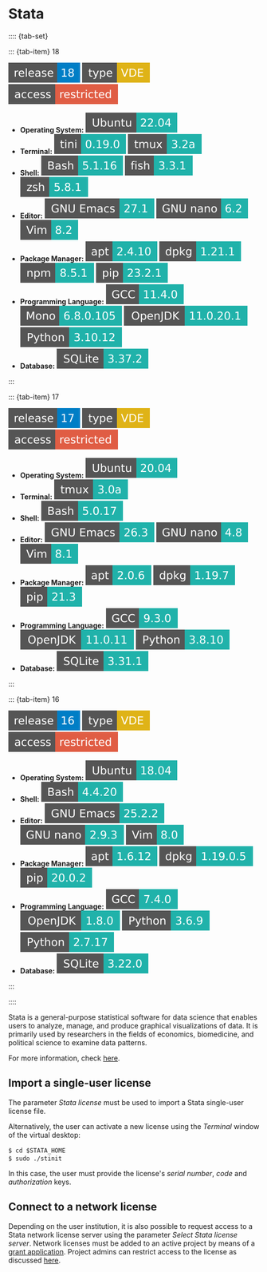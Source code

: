 # Stata

:::: {tab-set}

::: {tab-item} 18

[![](badges/release-18-blue.svg)](https://cloud.sdu.dk/app/jobs/create?app=stata&version=18)
![type](badges/type-VDE-yellow.svg)
![access](badges/access-restricted-red.svg)
* **Operating System:** ![](./badges/Ubuntu-22.04-lightseagreen.svg)
* **Terminal:** ![](./badges/tini-0.19.0-lightseagreen.svg) ![](./badges/tmux-3.2a-lightseagreen.svg)
* **Shell:** ![](./badges/bash-5.1.16-lightseagreen.svg) ![](./badges/fish-3.3.1-lightseagreen.svg) ![](./badges/zsh-5.8.1-lightseagreen.svg)
* **Editor:** ![](./badges/emacs-27.1-lightseagreen.svg) ![](./badges/nano-6.2-lightseagreen.svg) ![](./badges/vim-8.2-lightseagreen.svg)
* **Package Manager:** ![](./badges/apt-2.4.10-lightseagreen.svg) ![](./badges/dpkg-1.21.1-lightseagreen.svg) ![](./badges/npm-8.5.1-lightseagreen.svg) ![](./badges/pip-23.2.1-lightseagreen.svg)
* **Programming Language:** ![](./badges/GCC-11.4.0-lightseagreen.svg) ![](./badges/Mono-6.8.0.105-lightseagreen.svg) ![](./badges/OpenJDK-11.0.20.1-lightseagreen.svg) ![](./badges/Python-3.10.12-lightseagreen.svg)
* **Database:** ![](./badges/SQLite-3.37.2-lightseagreen.svg)

:::

::: {tab-item} 17

[![](badges/release-17-blue.svg)](https://cloud.sdu.dk/app/jobs/create?app=stata&version=17)
![type](badges/type-VDE-yellow.svg)
![access](badges/access-restricted-red.svg)
* **Operating System:** ![](./badges/Ubuntu-20.04-lightseagreen.svg)
* **Terminal:** ![](./badges/tmux-3.0a-lightseagreen.svg)
* **Shell:** ![](./badges/bash-5.0.17-lightseagreen.svg)
* **Editor:** ![](./badges/emacs-26.3-lightseagreen.svg) ![](./badges/nano-4.8-lightseagreen.svg) ![](./badges/vim-8.1-lightseagreen.svg)
* **Package Manager:** ![](./badges/apt-2.0.6-lightseagreen.svg) ![](./badges/dpkg-1.19.7-lightseagreen.svg) ![](./badges/pip-21.3-lightseagreen.svg)
* **Programming Language:** ![](./badges/GCC-9.3.0-lightseagreen.svg) ![](./badges/OpenJDK-11.0.11-lightseagreen.svg) ![](./badges/Python-3.8.10-lightseagreen.svg)
* **Database:** ![](./badges/SQLite-3.31.1-lightseagreen.svg)

:::

::: {tab-item} 16

[![](badges/release-16-blue.svg)](https://cloud.sdu.dk/app/jobs/create?app=stata&version=16-1)
![type](badges/type-VDE-yellow.svg)
![access](badges/access-restricted-red.svg)
* **Operating System:** ![](./badges/Ubuntu-18.04-lightseagreen.svg)
* **Shell:** ![](./badges/bash-4.4.20-lightseagreen.svg)
* **Editor:** ![](./badges/emacs-25.2.2-lightseagreen.svg) ![](./badges/nano-2.9.3-lightseagreen.svg) ![](./badges/vim-8.0-lightseagreen.svg)
* **Package Manager:** ![](./badges/apt-1.6.12-lightseagreen.svg) ![](./badges/dpkg-1.19.0.5-lightseagreen.svg) ![](./badges/pip-20.0.2-lightseagreen.svg)
* **Programming Language:** ![](./badges/GCC-7.4.0-lightseagreen.svg) ![](./badges/OpenJDK-1.8.0-lightseagreen.svg) ![](./badges/Python-3.6.9-lightseagreen.svg) ![](./badges/Python-2.7.17-lightseagreen.svg)
* **Database:** ![](./badges/SQLite-3.22.0-lightseagreen.svg)

:::

::::

Stata is a general-purpose statistical software for data science that enables users to analyze, manage, and produce graphical visualizations of data. It is primarily used by researchers in the fields of economics, biomedicine, and political science to examine data patterns.

For more information, check [here](https://www.stata.com/features/documentation/).

## Import a single-user license

The parameter *Stata license* must be used to import a Stata single-user license file.

Alternatively, the user can activate a new license using the *Terminal* window of the virtual desktop:

```console
$ cd $STATA_HOME
$ sudo ./stinit
```

In this case, the user must provide the license's *serial number*, *code* and *authorization* keys.

## Connect to a network license

Depending on the user institution, it is also possible to request access to a Stata network license server using the parameter *Select Stata license server*.
Network licenses must be added to an active project by means of a [grant application](../guide/resources-grant.md). Project admins can restrict access to the license as discussed [here](../guide/project-overview.md).
